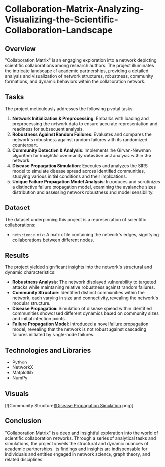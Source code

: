 # Collaboration-Matrix-Analyzing-Visualizing-the-Scientific-Collaboration-Landscape


## Overview
"Collaboration Matrix" is an engaging exploration into a network depicting scientific collaborations among research authors. The project illuminates the intricate landscape of academic partnerships, providing a detailed analysis and visualization of network structures, robustness, community formations, and dynamic behaviors within the collaboration network.


## Tasks
The project meticulously addresses the following pivotal tasks:
1. **Network Initialization & Preprocessing**: Embarks with loading and preprocessing the network data to ensure accurate representation and readiness for subsequent analysis.
2. **Robustness Against Random Failures**: Evaluates and compares the network's robustness against random failures with its randomized counterpart.
3. **Community Detection & Analysis**: Implements the Girvan-Newman algorithm for insightful community detection and analysis within the network.
4. **Disease Propagation Simulation**: Executes and analyzes the SIRS model to simulate disease spread across identified communities, studying various initial conditions and their implications.
5. **Unique Failure Propagation Model Analysis**: Introduces and scrutinizes a distinctive failure propagation model, examining the avalanche sizes distribution and assessing network robustness and model sensibility.

## Dataset
The dataset underpinning this project is a representation of scientific collaborations:
- `netscience.mtx`: A matrix file containing the network's edges, signifying collaborations between different nodes.

## Results
The project yielded significant insights into the network's structural and dynamic characteristics:
- **Robustness Analysis**: The network displayed vulnerability to targeted attacks while maintaining relative robustness against random failures.
- **Community Structure**: Identified distinct communities within the network, each varying in size and connectivity, revealing the network's modular structure.
- **Disease Propagation**: Simulation of disease spread within identified communities showcased different dynamics based on community sizes and initial infection points.
- **Failure Propagation Model**: Introduced a novel failure propagation model, revealing that the network is not robust against cascading failures initiated by single-node failures.

## Technologies and Libraries
- Python
- NetworkX
- Matplotlib
- NumPy

## Visuals

[![Community Structure]([Disease Propagation Simulation](https://github.com/aminfa576/Collaboration-Matrix-Analyzing-Visualizing-the-Scientific-Collaboration-Landscape/blob/374ffaf1f8b6d43ab6d3c1d26535c853ed9c7a59/Disease%20Propagation%20Simulation.png).png)]


## Conclusion
"Collaboration Matrix" is a deep and insightful exploration into the world of scientific collaboration networks. Through a series of analytical tasks and simulations, the project unveils the structural and dynamic nuances of academic partnerships. Its findings and insights are indispensable for individuals and entities engaged in network science, graph theory, and related disciplines.


